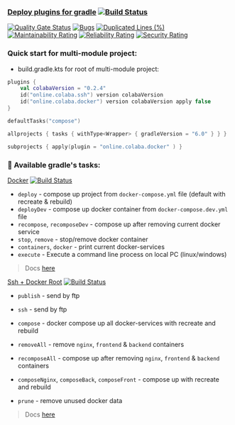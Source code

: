 ### [Deploy plugins for gradle](https://login.gradle.org/search?term=colaba.online) [![Build Status](https://travis-ci.com/steklopod/gradle-deploy-plugin.svg?branch=master)](https://travis-ci.com/steklopod/gradle-deploy-plugin)

[![Quality Gate Status](https://sonarcloud.io/api/project_badges/measure?project=steklopod_gradle-docker-plugin&metric=alert_status)](https://sonarcloud.io/dashboard?id=steklopod_gradle-docker-plugin)
[![Bugs](https://sonarcloud.io/api/project_badges/measure?project=steklopod_gradle-docker-plugin&metric=bugs)](https://sonarcloud.io/dashboard?id=steklopod_gradle-docker-plugin)
[![Duplicated Lines (%)](https://sonarcloud.io/api/project_badges/measure?project=steklopod_gradle-docker-plugin&metric=duplicated_lines_density)](https://sonarcloud.io/dashboard?id=steklopod_gradle-docker-plugin)
[![Maintainability Rating](https://sonarcloud.io/api/project_badges/measure?project=steklopod_gradle-docker-plugin&metric=sqale_rating)](https://sonarcloud.io/dashboard?id=steklopod_gradle-docker-plugin)
[![Reliability Rating](https://sonarcloud.io/api/project_badges/measure?project=steklopod_gradle-docker-plugin&metric=reliability_rating)](https://sonarcloud.io/dashboard?id=steklopod_gradle-docker-plugin)
[![Security Rating](https://sonarcloud.io/api/project_badges/measure?project=steklopod_gradle-docker-plugin&metric=security_rating)](https://sonarcloud.io/dashboard?id=steklopod_gradle-docker-plugin)

### Quick start for multi-module project:

* build.gradle.kts for root of multi-module project:

```kotlin
plugins {
    val colabaVersion = "0.2.4"
    id("online.colaba.ssh") version colabaVersion
    id("online.colaba.docker") version colabaVersion apply false
}

defaultTasks("compose")

allprojects { tasks { withType<Wrapper> { gradleVersion = "6.0" } } }

subprojects { apply(plugin = "online.colaba.docker" ) }
```

### 🎯 Available gradle's tasks:

[Docker](https://plugins.gradle.org/plugin/online.colaba.docker) [![Build Status](https://travis-ci.com/steklopod/gradle-docker-plugin.svg?branch=master)](https://travis-ci.com/steklopod/gradle-docker-plugin)
* `deploy` - compose up project from `docker-compose.yml` file (default with recreate & rebuild)
* `deployDev`  - compose up docker container from `docker-compose.dev.yml` file
* `recompose`, `recomposeDev`  - compose up after removing current docker service
* `stop`, `remove`      - stop/remove docker container
* `containers`, `docker`  - print current docker-services
* `execute` - Execute a command line process on local PC (linux/windows)

> Docs [here](https://github.com/steklopod/gradle-deploy-plugin/blob/master/readme-Docker.md)

[Ssh + Docker Root](https://github.com/steklopod/gradle-ssh-plugin) [![Build Status](https://travis-ci.com/steklopod/gradle-ssh-plugin.svg?branch=master)](https://travis-ci.com/steklopod/gradle-ssh-plugin) 
* `publish` - send by ftp
* `ssh` - send by ftp

* `compose` - docker compose up all docker-services with recreate and rebuild
* `removeAll` - remove `nginx`, `frontend` & `backend` containers 
* `recomposeAll` - compose up after removing `nginx`, `frontend` & `backend` containers
* `composeNginx`, `composeBack`, `composeFront` - compose up with recreate and rebuild
* `prune` - remove unused docker data

> Docs [here](https://github.com/steklopod/gradle-deploy-plugin/blob/master/readme-Ssh.md)

